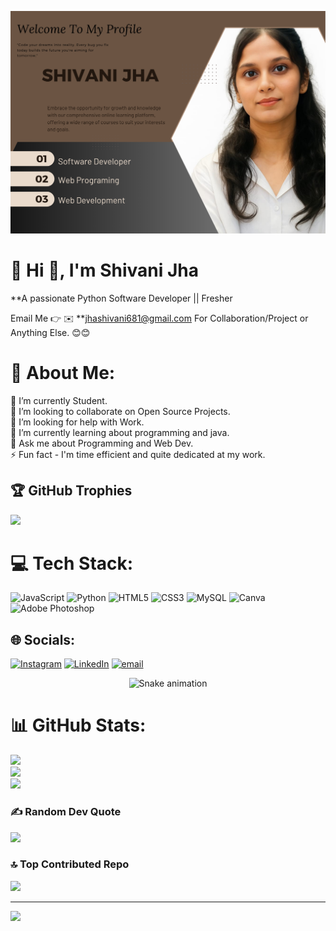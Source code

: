 ![logo](https://github.com/Shivani0197/Shivani0197/blob/main/Software%20Developer%20(1).png)

# 💫 Hi 👋, I'm Shivani Jha
**A passionate Python Software Developer || Fresher

Email Me 👉 ✉️ **jhashivani681@gmail.com For Collaboration/Project or Anything Else. 😊😊

# 💫 About Me:
🔭 I’m currently Student.<br>👯 I’m looking to collaborate on Open Source Projects.<br>🤝 I’m looking for help with Work.<br>🌱 I’m currently learning about programming and java.<br>💬 Ask me about Programming and Web Dev.<br>⚡ Fun fact - I'm time efficient and quite dedicated at my work.

## 🏆 GitHub Trophies
![](https://github-profile-trophy.vercel.app/?username=Shivani0197&theme=radical&no-frame=false&no-bg=true&margin-w=4)


# 💻 Tech Stack:
![JavaScript](https://img.shields.io/badge/javascript-%23323330.svg?style=for-the-badge&logo=javascript&logoColor=%23F7DF1E) ![Python](https://img.shields.io/badge/python-3670A0?style=for-the-badge&logo=python&logoColor=ffdd54) ![HTML5](https://img.shields.io/badge/html5-%23E34F26.svg?style=for-the-badge&logo=html5&logoColor=white) ![CSS3](https://img.shields.io/badge/css3-%231572B6.svg?style=for-the-badge&logo=css3&logoColor=white) ![MySQL](https://img.shields.io/badge/mysql-4479A1.svg?style=for-the-badge&logo=mysql&logoColor=white) ![Canva](https://img.shields.io/badge/Canva-%2300C4CC.svg?style=for-the-badge&logo=Canva&logoColor=white) ![Adobe Photoshop](https://img.shields.io/badge/adobe%20photoshop-%2331A8FF.svg?style=for-the-badge&logo=adobe%20photoshop&logoColor=white)

## 🌐 Socials:
[![Instagram](https://img.shields.io/badge/Instagram-%23E4405F.svg?logo=Instagram&logoColor=white)](https://instagram.com/Shi_ri_1437) [![LinkedIn](https://img.shields.io/badge/LinkedIn-%230077B5.svg?logo=linkedin&logoColor=white)](https://linkedin.com/in/https://www.linkedin.com/in/shivanijha6204/) [![email](https://img.shields.io/badge/Email-D14836?logo=gmail&logoColor=white)](mailto:jhashivani681@gmail.com) 

<!-- Snake Game Repo View -->

<div align="center">
  <img src="https://profile-readme-generator.com/assets/snake.svg" alt="Snake animation" />
</div>

# 📊 GitHub Stats:
![](https://github-readme-stats.vercel.app/api?username=Shivani0197&theme=radical&hide_border=false&include_all_commits=true&count_private=false)<br/>
![](https://nirzak-streak-stats.vercel.app/?user=Shivani0197&theme=radical&hide_border=false)<br/>
![](https://github-readme-stats.vercel.app/api/top-langs/?username=Shivani0197&theme=radical&hide_border=false&include_all_commits=true&count_private=false&layout=compact)



### ✍️ Random Dev Quote
![](https://quotes-github-readme.vercel.app/api?type=horizontal&theme=merko)

### 🔝 Top Contributed Repo
![](https://github-contributor-stats.vercel.app/api?username=Shivani0197&limit=5&theme=radical&combine_all_yearly_contributions=true)

---
[![](https://visitcount.itsvg.in/api?id=Shivani0197&icon=0&color=0)](https://visitcount.itsvg.in)

<!-- Proudly created with GPRM ( https://gprm.itsvg.in ) -->
